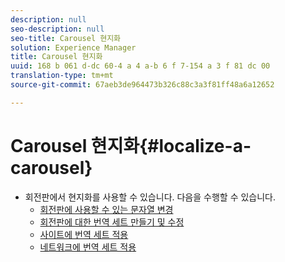 ```yaml
---
description: null
seo-description: null
seo-title: Carousel 현지화
solution: Experience Manager
title: Carousel 현지화
uuid: 168 b 061 d-dc 60-4 a 4 a-b 6 f 7-154 a 3 f 81 dc 00
translation-type: tm+mt
source-git-commit: 67aeb3de964473b326c88c3a3f81ff48a6a12652

---
```



# Carousel 현지화{#localize-a-carousel}

* 회전판에서 현지화를 사용할 수 있습니다. 다음을 수행할 수 있습니다.
   * [회전판에 사용할 수 있는 문자열 변경](/help/using/c-settings-other/c-translation-sets/c-localize-strings.md#section_l2z_hkn_xz)
   * [회전판에 대한 번역 세트 만들기 및 수정](/help/using/c-settings-other/c-translation-sets/t-create-modify-translation-sets.md)
   * [사이트에 번역 세트 적용](/help/using/c-settings-other/c-translation-sets/t-apply-a-translation-set-to-a-site.md)
   * [네트워크에 번역 세트 적용](/help/using/c-settings-other/c-translation-sets/t-apply-a-translation-set-to-a-network.md)

